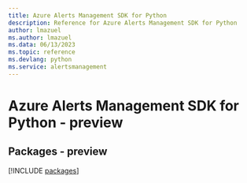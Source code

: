 ```yaml
---
title: Azure Alerts Management SDK for Python
description: Reference for Azure Alerts Management SDK for Python
author: lmazuel
ms.author: lmazuel
ms.data: 06/13/2023
ms.topic: reference
ms.devlang: python
ms.service: alertsmanagement
---
```

# Azure Alerts Management SDK for Python - preview
## Packages - preview
[!INCLUDE [packages](alerts-management-index.md)]
